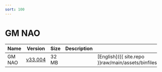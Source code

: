 ```yaml
---
sort: 100
---
```


# GM NAO

| Name   | Version                                        | Size  | Description | Languages                                                                              |
| ------ | ---------------------------------------------- | ----- | ----------- | -------------------------------------------------------------------------------------- |
| GM NAO | [v33.004](tech2win_card_gm_nao_v33.004_en.png) | 32 MB |             | [English]({{ site.repo }}raw/main/assets/binfiles/tech2win_card_gm_nao_v33.004_en.zip) |
